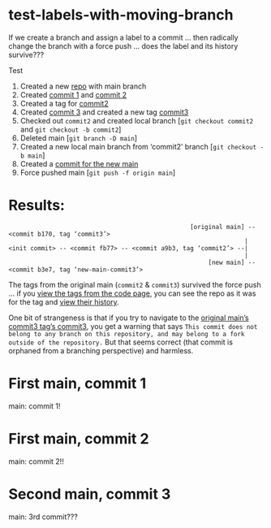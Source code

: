 # test-labels-with-moving-branch
If we create a branch and assign a label to a commit ... then radically change the branch with a force push ... does the label and its history survive???

Test
1.	Created a new [repo](https://github.com/bfjelds/test-labels-with-moving-branch) with main branch
2.	Created [commit 1](https://github.com/bfjelds/test-labels-with-moving-branch/commit/fb77a9c89c9e8a449682ec4dab17be8594da1225) and  [commit 2](https://github.com/bfjelds/test-labels-with-moving-branch/commit/a9b3c6297a96dc257380c376d825393dbb61f242)
3.	Created a tag for [commit2](https://github.com/bfjelds/test-labels-with-moving-branch/releases/tag/commit2)
4.	Created [commit 3](https://github.com/bfjelds/test-labels-with-moving-branch/commit/b170b6d20c9b5360e68c9ccdab0e2f1de58b4841) and created a new tag [commit3](https://github.com/bfjelds/test-labels-with-moving-branch/releases/tag/commit3)
5.	Checked out `commit2` and created local branch [`git checkout commit2` and `git checkout -b commit2`]
6.	Deleted main [`git branch -D main`]
7.	Created a new local main branch from ‘commit2’  branch [`git checkout -b main`]
8.	Created a [commit for the new main](https://github.com/bfjelds/test-labels-with-moving-branch/commit/b3e7e61ec9be54145b742950f906ec303c49a26a)
9.	Force pushed main [`git push -f origin main`]


# Results:

```
                                                  [original main] -- <commit b170, tag ‘commit3’>
                                                                 |
<init commit> -- <commit fb77> -- <commit a9b3, tag ‘commit2’> --|
                                                                 |
                                                       [new main] -- <commit b3e7, tag ‘new-main-commit3’>
```

The tags from the original main (`commit2` & `commit3`) survived the force push ... if you [view the tags from the code page](https://github.com/bfjelds/test-labels-with-moving-branch/tree/commit3), you can see the repo as it was for the tag and [view their history](https://github.com/bfjelds/test-labels-with-moving-branch/commits/commit3).

One bit of strangeness is that if you try to navigate to the [original main’s commit3 tag’s commit3](https://github.com/bfjelds/test-labels-with-moving-branch/commit/b170b6d20c9b5360e68c9ccdab0e2f1de58b4841), you get a warning that says `This commit does not belong to any branch on this repository, and may belong to a fork outside of the repository.`  But that seems correct (that commit is orphaned from a branching perspective) and harmless.



# First main, commit 1
main: commit 1!

# First main, commit 2
main: commit 2!!

# Second main, commit 3
main: 3rd commit???

